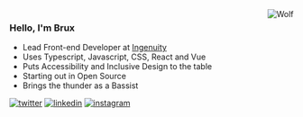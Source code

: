 <img src="https://bruxromuar.com/images/wolf.png" alt="Wolf" align="right">

### Hello, I'm Brux

- Lead Front-end Developer at [Ingenuity](https://ingenuity.ph)
- Uses Typescript, Javascript, CSS, React and Vue
- Puts Accessibility and Inclusive Design to the table
- Starting out in Open Source
- Brings the thunder as a Bassist

[![twitter](https://img.shields.io/badge/-@brrrux-333333?style=flat-square&labelColor=333333&logo=twitter&logoColor=white&color=333333)](https://twitter.com/brrrux)  [![linkedin](https://img.shields.io/badge/-@bruxromuar-333333?style=flat-square&labelColor=333333&logo=linkedin&logoColor=white&color=333333)](https://linnkedin.com/in/bruxromuar)  [![instagram](https://img.shields.io/badge/-@brrrux-333333?style=flat-square&labelColor=333333&logo=instagram&logoColor=white&color=333333)](https://instagram.com/brrrux)  
